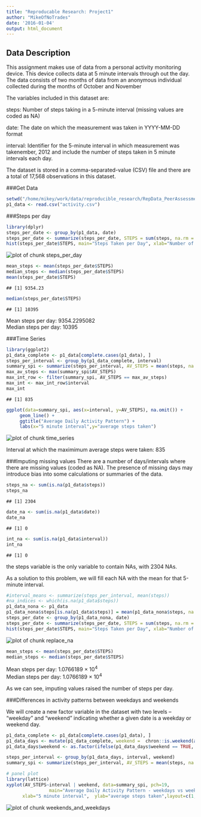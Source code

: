 ```yaml
---
title: "Reproducable Research: Project1"
author: "MikeOfNoTrades"
date: '2016-01-04'
output: html_document
---
```

## Data Description

This assignment makes use of data from a personal activity monitoring device. This device collects data at 5 minute intervals through out the day. The data consists of two months of data from an anonymous individual collected during the months of October and November

The variables included in this dataset are:

steps: Number of steps taking in a 5-minute interval (missing values are coded as NA)

date: The date on which the measurement was taken in YYYY-MM-DD format

interval: Identifier for the 5-minute interval in which measurement was takenember, 2012 and include the number of steps taken in 5 minute intervals each day.

The dataset is stored in a comma-separated-value (CSV) file and there are a total of 17,568 observations in this dataset.
   
   
###Get Data


```r
setwd("/home/mikey/work/data/reproducible_research/RepData_PeerAssessment1/")
p1_data <- read.csv("activity.csv")
```

###Steps per day


```r
library(dplyr)
steps_per_date <- group_by(p1_data, date) 
steps_per_date <- summarize(steps_per_date, STEPS = sum(steps, na.rm = TRUE))
hist(steps_per_date$STEPS, main="Steps Taken per Day", xlab="Number of Steps per Day")
```

![plot of chunk steps_per_day](figure/steps_per_day-1.png) 

```r
mean_steps <- mean(steps_per_date$STEPS)
median_steps <- median(steps_per_date$STEPS)
mean(steps_per_date$STEPS)
```

```
## [1] 9354.23
```

```r
median(steps_per_date$STEPS)
```

```
## [1] 10395
```
Mean steps per day: 9354.2295082    
Median steps per day: 10395

###Time Series


```r
library(ggplot2)
p1_data_complete <- p1_data[complete.cases(p1_data), ]
steps_per_interval <- group_by(p1_data_complete, interval) 
summary_spi <- summarize(steps_per_interval, AV_STEPS = mean(steps, na.rm = TRUE))
max_av_steps <- max(summary_spi$AV_STEPS)
max_int_row <- filter(summary_spi, AV_STEPS == max_av_steps)
max_int <- max_int_row$interval
max_int
```

```
## [1] 835
```

```r
ggplot(data=summary_spi, aes(x=interval, y=AV_STEPS), na.omit()) +
     geom_line() +
     ggtitle("Average Daily Activity Pattern") +
     labs(x="5 minute interval",y="average steps taken")
```

![plot of chunk time_series](figure/time_series-1.png) 
   
  
Interval at which the maximimum average steps were taken: 835
  
###Imputing missing values
There are a number of days/intervals where there are missing values (coded as NA). The presence of missing days may introduce bias into some calculations or summaries of the data.  
  

```r
steps_na <- sum(is.na(p1_data$steps))
steps_na
```

```
## [1] 2304
```

```r
date_na <- sum(is.na(p1_data$date))
date_na
```

```
## [1] 0
```

```r
int_na <- sum(is.na(p1_data$interval))
int_na
```

```
## [1] 0
```
  
the steps variable is the only variable to contain NAs, with 2304 NAs.  
  
As a solution to this problem, we will fill each NA with the mean for that 5-minute interval.  


```r
#interval_means <- summarize(steps_per_interval, mean(steps))
#na_indices <- which(is.na(p1_data$steps))
p1_data_nona <- p1_data
p1_data_nona$steps[is.na(p1_data$steps)] = mean(p1_data_nona$steps, na.rm=TRUE)
steps_per_date <- group_by(p1_data_nona, date) 
steps_per_date <- summarize(steps_per_date, STEPS = sum(steps, na.rm = TRUE))
hist(steps_per_date$STEPS, main="Steps Taken per Day", xlab="Number of Steps per Day")
```

![plot of chunk replace_na](figure/replace_na-1.png) 

```r
mean_steps <- mean(steps_per_date$STEPS)
median_steps <- median(steps_per_date$STEPS)
```
Mean steps per day: 1.0766189 &times; 10<sup>4</sup>    
Median steps per day: 1.0766189 &times; 10<sup>4</sup>

As we can see, imputing values raised the number of steps per day.

###Differences in activity patterns between weekdays and weekends

We will create a new factor variable in the dataset with two levels – “weekday” and “weekend” indicating whether a given date is a weekday or weekend day.  


```r
p1_data_complete <- p1_data[complete.cases(p1_data), ]
p1_data_days <- mutate(p1_data_complete, weekend =  chron::is.weekend(as.Date(p1_data_complete$date)))
p1_data_days$weekend <- as.factor(ifelse(p1_data_days$weekend == TRUE, "weekend", "weekday"))

steps_per_interval <- group_by(p1_data_days, interval, weekend) 
summary_spi <- summarize(steps_per_interval, AV_STEPS = mean(steps, na.rm = TRUE))

# panel plot
library(lattice)
xyplot(AV_STEPS~interval | weekend, data=summary_spi, pch=19,
                main="Average Daily Activity Pattern - weekdays vs weekends", 
      xlab="5 minute interval",  ylab="average steps taken",layout=c(1,2),type="l")
```

![plot of chunk weekends_and_weekdays](figure/weekends_and_weekdays-1.png) 
